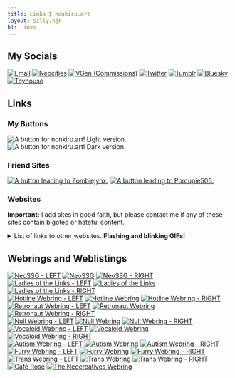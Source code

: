 ```yaml
---
title: Links ⁑ nonkiru.art
layout: silly.njk
h1: Links
---
```

<div class="flex">

<div class="linksbox">

## My Socials

<img src="/assets/website/chibi.png" alt="" style="max-width:100%">
<br>
<div class="socials"><a href="mailto:nonkiru@gmail.com" class="imgbutton"><img src="/assets/website/buttons/email.png" alt="Email"></a>
<a href="https://neocities.org/site/nonkiru" class="imgbutton"><img src="/assets/website/buttons/neocities.png" alt="Neocities"></a>
<a href="https://vgen.co/nonkiru" class="imgbutton"><img src="/assets/website/buttons/vgen.png" alt="VGen (Commissions)"></a>
<a href="https://twitter.com/nonkiru_" class="imgbutton"><img src="/assets/website/buttons/twitter.png" alt="Twitter"></a>
<a href="https://nonkiru.tumblr.com/" class="imgbutton"><img src="/assets/website/buttons/tumblr.png" alt="Tumblr"></a>
<a href="https://bsky.app/profile/nonkiru.art" class="imgbutton"><img src="/assets/website/buttons/bluesky.png" alt="Bluesky"></a>
<a href="https://toyhou.se/nonkiru" class="imgbutton"><img src="/assets/website/buttons/toyhouse.png" alt="Toyhouse"></a>
</div>

</div>

<div class="linksbox">

## Links
### My Buttons
<img src="/../assets/img/nonkiru_button_light.gif" alt="A button for nonkiru.art! Light version.">
<img src="/../assets/img/nonkiru_button_dark.gif" alt="A button for nonkiru.art! Dark version.">

### Friend Sites
<div class="imgbutton">
<a href="https://zombiejynx.neocities.org/"><img src="../assets/img/buttons/jynxbuttonANIMATED.gif" alt="A button leading to Zombiejynx."></a>
<a href="https://porcupie506.neocities.org/"><img src="../assets/img/buttons/porcupie.gif" alt="A button leading to Porcupie506."></a>
</div>

### Websites
**Important:** I add sites in good faith, but please contact me if any of these sites contain bigoted or hateful content.
<details>
<summary>List of links to other websites. <b>Flashing and blinking GIFs!</b></summary>
<div class="imgbutton">
<a href="https://arunyi.art/"><img src="../assets/img/buttons/arunyi.gif" alt="A button leading to Arunyi." loading="lazy"></a>
<a href="https://cinni.net/"><img src="../assets/img/buttons/cinni.gif" alt="A button leading to Cinni's Dream Home." loading="lazy"></a>
<a href="https://allyratworld.com/"><img src="../assets/img/buttons/allyrat.png" alt="A button leading to AllyRat." loading="lazy"></a>
<a href="https://nine-moonbeams.neocities.org/"><img src="../assets/img/buttons/nine-moonbeams.gif" alt="A button leading to Nine-Moonbeams." loading="lazy"></a>
<a href="https://lazer-bunny.neocities.org/"><img src="../assets/img/buttons/lazer-bunny.gif" alt="A button leading to Lazer-Bunny." loading="lazy"></a>
<a href="https://theabsoluterealm.com/"><img src="../assets/img/buttons/arbutton.gif" alt="A button leading to The Absolute Realm." loading="lazy"></a>
<a href="https://xandra.cc/"><img src="../assets/img/buttons/alexandra.png" alt="A button leading to the Museum of Alexandra." loading="lazy"></a>
<a href="https://linwood.neocities.org/"><img src="../assets/img/buttons/linwoodbutton.png" alt="A button leading to Linwood." loading="lazy"></a>
<a href="https://cadence.moe/"><img src="../assets/img/buttons/cadence_now.png" alt="A button leading to Cadence Now." loading="lazy"></a>
<a href="https://le.alphamethyl.barr0w.net/~elysia"><img src="../assets/img/buttons/elysia.png" alt="A button leading to Elysia's Website." loading="lazy"></a>
<a href="https://comfort.neocities.org/"><img src="../assets/img/buttons/comfort-pixel.gif" alt="A button leading to Comfort." loading="lazy"></a>
<a href="https://mysweetpiano.neocities.org/"><img src="../assets/img/buttons/mysweetpiano.gif" alt="A button leading to My Sweet Piano." loading="lazy"></a>
<a href="https://adilene.net/"><img src="../assets/img/buttons/adilene.png" alt="A button leading to Adilene." loading="lazy"></a>
<a href="https://the-rusty.zone/home"><img src="../assets/img/buttons/rustyzone.gif" alt="A button leading to The Rusty Zone." loading="lazy"></a>
<a href="https://portfiend.quest/"><img src="../assets/img/buttons/portfiend.png" alt="A button leading to PORTFIEND." loading="lazy"></a>
<a href="https://loves1ck.neocities.org/"><img src="../assets/img/buttons/lovesick.png" alt="A button leading to loves1ck." loading="lazy"></a>
<a href="https://sugarblush.neocities.org/"><img src="../assets/img/buttons/sugarblush-button.png" alt="A button leading to SugarBlush." loading="lazy"></a>
<a href="https://www.bikobatanari.art"><img src="../assets/img/buttons/bikobatanari.gif" alt="A button leading to bikobatanari." loading="lazy"></a>
<a href="https://bloodtypeoh.neocities.org"><img src="../assets/img/buttons/bloodtypeoh_butt.gif" alt="A button leading to bloodtypeoh." loading="lazy"></a>
<a href="https://swirl.neocities.org/"><img src="../assets/img/buttons/swirlbutton.gif" alt="A button leading to swirl." loading="lazy"></a>
<a href="https://cloverbell.neocities.org/"><img src="../assets/img/buttons/cloverbell.gif" alt="A button leading to cloverbell." loading="lazy"></a>
<a href="https://jasm1nii.xyz/"><img src="../assets/img/buttons/jasmines-journal.png" alt="A button leading to jasmine's journal." loading="lazy"></a>
<a href="https://wappydog.neocities.org/"><img src="../assets/img/buttons/wappy.gif" alt="A button leading to wappydog." loading="lazy"></a>
<a href="https://whiona.me/"><img src="../assets/img/buttons/whiona_button.png" alt="A button leading to whiona." loading="lazy"></a>
<a href="https://virtualobserver.moe/"><img src="../assets/img/buttons/virtualobserver.png" alt="A button leading to virtualobserver." loading="lazy"></a>
<a href="https://jeith.neocities.org/"><img src="../assets/img/buttons/jeith.jpg" alt="A button leading to jeith." loading="lazy"></a>
<a href="https://kikapi.neocities.org/"><img src="../assets/img/buttons/kikapi.gif" alt="A button leading to kikapi." loading="lazy"></a>
<a href="https://fatgrrlz.neocities.org/"><img src="../assets/img/buttons/fatgrlz.gif" alt="A button leading to fatgrlz." loading="lazy"></a>
<a href="https://prismatic-realm.net/"><img src="../assets/img/buttons/prismatic-realm.gif" alt="A button leading to Prismatic-Realm." loading="lazy"></a>
<a href="https://lostletters.neocities.org/"><img src="../assets/img/buttons/LostLetters88x31.gif" alt="A button leading to Lost Letters." loading="lazy"></a>
<a href="https://taffy.neocities.org/"><img src="../assets/img/buttons/taffybutton2023.gif" alt="A button leading to Taffy." loading="lazy"></a>
<a href="https://snewberry.neocities.org/"><img src="../assets/img/buttons/snewbutton.gif" alt="A button leading to Snewberry." loading="lazy"></a>
<a href="https://frills.dev/"><img src="../assets/img/buttons/frills.png" alt="A button leading to Frills." loading="lazy"></a>
<a href="https://www.lexiqqq.com/"><img src="../assets/img/buttons/lexiqqq.jpeg" alt="A button leading to Lexi." loading="lazy"></a>
</div>
</details>

</div>

<div class="linksbox">

## Webrings and Weblistings

<a href="https://whiona.me/" class="imgbutton"><img src="/assets/website/webrings/webring_left.png" alt="NeoSSG - LEFT"></a>
<a href="https://neossg.neocities.org/" class="imgbutton"><img src="/assets/website/webrings/neossg.png" alt="NeoSSG"></a>
<a href="https://lime360.neocities.org/" class="imgbutton"><img src="/assets/website/webrings/webring_right.png" alt="NeoSSG - RIGHT"></a>
<a href="https://webri.ng/webring/ladiesofthelinks/previous?via=https://nonkiru.art/" class="imgbutton"><img src="/assets/website/webrings/webring_left.png" alt="Ladies of the Links - LEFT"></a>
<a href="https://webri.ng/webring/ladiesofthelinks/random?via=https://nonkiru.art/" class="imgbutton"><img src="/assets/website/webrings/ladies.png" alt="Ladies of the Links"></a>
<a href="https://webri.ng/webring/ladiesofthelinks/next?via=https://nonkiru.art/" class="imgbutton"><img src="/assets/website/webrings/webring_right.png" alt="Ladies of the Links - RIGHT"></a>
<br>
<a href="https://hotlinewebring.club/nonkiru/previous" class="imgbutton"><img src="/assets/website/webrings/webring_left.png" alt="Hotline Webring - LEFT"></a>
<a href="https://hotlinewebring.club/" class="imgbutton"><img src="/assets/website/webrings/hotline.png" alt="Hotline Webring"></a>
<a href="https://hotlinewebring.club/nonkiru/next" class="imgbutton"><img src="/assets/website/webrings/webring_right.png" alt="Hotline Webring - RIGHT"></a>
<a href="https://webring.dinhe.net/prev/https://nonkiru.art" class="imgbutton"><img src="/assets/website/webrings/webring_left.png" alt="Retronaut Webring - LEFT"></a>
<a href="https://webring.dinhe.net/" class="imgbutton"><img src="/assets/website/webrings/retronaut.png" alt="Retronaut Webring"></a>
<a href="https://webring.dinhe.net/next/https://nonkiru.art" class="imgbutton"><img src="/assets/website/webrings/webring_right.png" alt="Retronaut Webring - RIGHT"></a>
<br>
<a href="https://kigurumi.neocities.org/" class="imgbutton"><img src="/assets/website/webrings/webring_left.png" alt="Null Webring - LEFT"></a>
<a href="https://nuthead.neocities.org/ring/" class="imgbutton"><img src="/assets/website/webrings/null.png" alt="Null Webring"></a>
<a href="https://were.monster/" class="imgbutton"><img src="/assets/website/webrings/webring_right.png" alt="Null Webring - RIGHT"></a>
<a href="https://milestailsprower.neocities.org/" class="imgbutton"><img src="/assets/website/webrings/webring_left.png" alt="Vocaloid Webring - LEFT"></a>
<a href="https://webring.adilene.net/" class="imgbutton"><img src="/assets/website/webrings/vocaloid.png" alt="Vocaloid Webring"></a>
<a href="https://entomology.neocities.org/" class="imgbutton"><img src="/assets/website/webrings/webring_right.png" alt="Vocaloid Webring - RIGHT"></a>
<br>
<a href="https://retrovampz.neocities.org/" class="imgbutton"><img src="/assets/website/webrings/webring_left.png" alt="Autism Webring - LEFT"></a>
<a href="https://macaque.moe/autiring/" class="imgbutton"><img src="/assets/website/webrings/autism.png" alt="Autism Webring"></a>
<a href="https://martin-is-a-real-person.neocities.org/" class="imgbutton"><img src="/assets/website/webrings/webring_right.png" alt="Autism Webring - RIGHT"></a>
<a href="https://cyberponiez.neocities.org/" class="imgbutton"><img src="/assets/website/webrings/webring_left.png" alt="Furry Webring - LEFT"></a>
<a href="https://furryring.neocities.org/" class="imgbutton"><img src="/assets/website/webrings/furry.png" alt="Furry Webring"></a>
<a href="https://gaycomputerdog.neocities.org/" class="imgbutton"><img src="/assets/website/webrings/webring_right.png" alt="Furry Webring - RIGHT"></a>
<br>
<a href="https://finn-all-uh.org/" class="imgbutton"><img src="/assets/website/webrings/webring_left.png" alt="Trans Webring - LEFT"></a>
<a href="https://transring.neocities.org/" class="imgbutton"><img src="/assets/website/webrings/trans.png" alt="Trans Webring"></a>
<a href="https://frognet.neocities.org/" class="imgbutton"><img src="/assets/website/webrings/webring_right.png" alt="Trans Webring - RIGHT"></a>
<br>
<a href="https://allyratworld.com/cafe/rose" class="imgbutton"><img src="/assets/website/webrings/caferose.png" alt="Café Rosé"></a>
<a href="http://neocreatives.byethost5.com/index.php" class="imgbutton"><img src="/assets/website/webrings/neocreatives.png" alt="The Neocreatives Webring"></a>


</div>

</div>